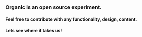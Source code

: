 ### Organic is an open source experiment.
#### Feel free to contribute with any functionality, design, content.
#### Lets see where it takes us! 
